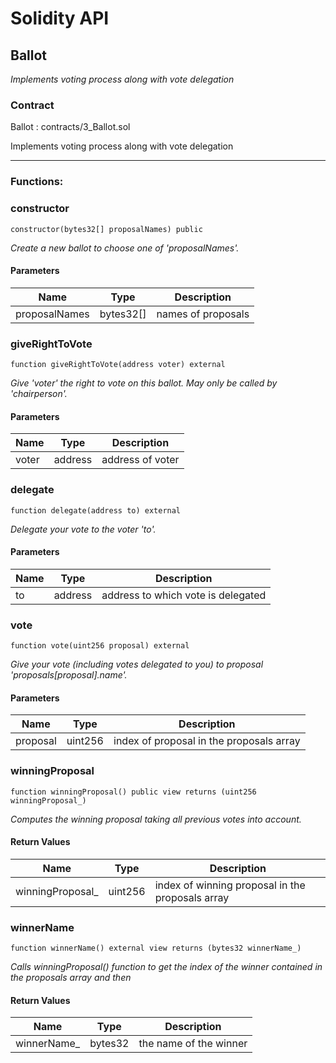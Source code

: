 # Solidity API

## Ballot

_Implements voting process along with vote delegation_

### Contract
Ballot : contracts/3_Ballot.sol

Implements voting process along with vote delegation

 --- 
### Functions:
### constructor

```solidity
constructor(bytes32[] proposalNames) public
```

_Create a new ballot to choose one of 'proposalNames'._

#### Parameters

| Name | Type | Description |
| ---- | ---- | ----------- |
| proposalNames | bytes32[] | names of proposals |

### giveRightToVote

```solidity
function giveRightToVote(address voter) external
```

_Give 'voter' the right to vote on this ballot. May only be called by 'chairperson'._

#### Parameters

| Name | Type | Description |
| ---- | ---- | ----------- |
| voter | address | address of voter |

### delegate

```solidity
function delegate(address to) external
```

_Delegate your vote to the voter 'to'._

#### Parameters

| Name | Type | Description |
| ---- | ---- | ----------- |
| to | address | address to which vote is delegated |

### vote

```solidity
function vote(uint256 proposal) external
```

_Give your vote (including votes delegated to you) to proposal 'proposals[proposal].name'._

#### Parameters

| Name | Type | Description |
| ---- | ---- | ----------- |
| proposal | uint256 | index of proposal in the proposals array |

### winningProposal

```solidity
function winningProposal() public view returns (uint256 winningProposal_)
```

_Computes the winning proposal taking all previous votes into account._

#### Return Values

| Name | Type | Description |
| ---- | ---- | ----------- |
| winningProposal_ | uint256 | index of winning proposal in the proposals array |

### winnerName

```solidity
function winnerName() external view returns (bytes32 winnerName_)
```

_Calls winningProposal() function to get the index of the winner contained in the proposals array and then_

#### Return Values

| Name | Type | Description |
| ---- | ---- | ----------- |
| winnerName_ | bytes32 | the name of the winner |

